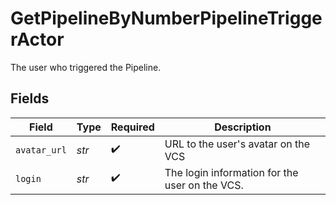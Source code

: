 # GetPipelineByNumberPipelineTriggerActor

The user who triggered the Pipeline.


## Fields

| Field                                          | Type                                           | Required                                       | Description                                    |
| ---------------------------------------------- | ---------------------------------------------- | ---------------------------------------------- | ---------------------------------------------- |
| `avatar_url`                                   | *str*                                          | :heavy_check_mark:                             | URL to the user's avatar on the VCS            |
| `login`                                        | *str*                                          | :heavy_check_mark:                             | The login information for the user on the VCS. |